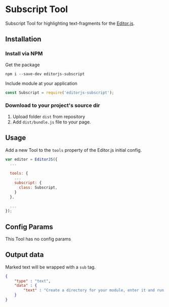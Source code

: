 # Subscript Tool

Subscript Tool for highlighting text-fragments for the [Editor.js](https://editorjs.io).

## Installation

### Install via NPM

Get the package

```shell
npm i --save-dev editorjs-subscript
```

Include module at your application

```javascript
const Subscript = require('editorjs-subscript');
```

### Download to your project's source dir

1. Upload folder `dist` from repository
2. Add `dist/bundle.js` file to your page.

## Usage

Add a new Tool to the `tools` property of the Editor.js initial config.

```javascript
var editor = EditorJS({
  ...
  
  tools: {
    ...
    subscript: {
      class: Subscript,
    }
  },
  
  ...
});
```

## Config Params

This Tool has no config params

## Output data

Marked text will be wrapped with a `sub` tag.

```json
{
    "type" : "text",
    "data" : {
        "text" : "Create a directory for your module, enter it and run <sub>npm init</sub> command."
    }
}
```
